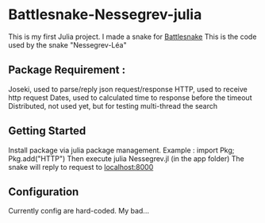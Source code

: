 # Battlesnake-Nessegrev-julia

This is my first Julia project. I made a snake for [Battlesnake](http://play.battlesnake.com)
This is the code used by the snake "Nessegrev-Léa"



## Package Requirement :
Joseki, used to parse/reply json request/response
HTTP,  used to receive http request
Dates,  used to calculated time to response before the timeout
Distributed,  not used yet, but for testing multi-thread the search


## Getting Started

Install package via julia package management. Example :  import Pkg; Pkg.add("HTTP")
Then execute  julia Nessegrev.jl (in the app folder)
The snake will reply to request to [localhost:8000](http://localhost:8000)


## Configuration

Currently config are hard-coded. My bad...

